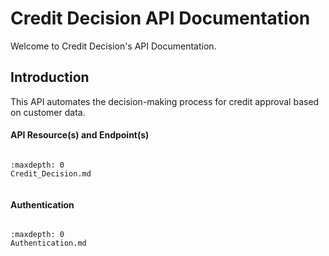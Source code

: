 

# Credit Decision API Documentation

Welcome to Credit Decision's API Documentation. 



## Introduction

This API automates the decision-making process for credit approval based on customer data. 




#### API Resource(s) and Endpoint(s)

```{toctree}

:maxdepth: 0
Credit_Decision.md


```



#### Authentication

```{toctree}

:maxdepth: 0
Authentication.md


```








   


   
   